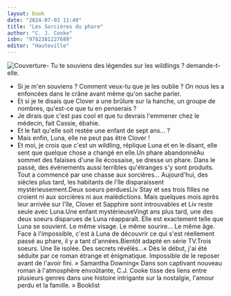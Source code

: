 ```yaml
---
layout: book
date: "2024-07-03 11:40"
title: "Les Sorcières du phare"
author: "C. J. Cooke"
isbn: "9782381227689"
editor: "Hauteville"
---
```

![Couverture](/img/9782381227689.jpeg)- Tu te souviens des légendes sur les wildlings ? demande-t-elle.
- Si je m'en souviens ? Comment veux-tu que je les oublie ? On nous les a enfoncées dans le crâne avant même qu'on sache parler. 
- Et si je te disais que Clover a une brûlure sur la hanche, un groupe de nombres, qu'est-ce que tu en penserais ?
- Je dirais que c'est pas cool et que tu devrais l'emmener chez le médecin, fait Cassie, ébahie.
- Et le fait qu'elle soit restée une enfant de sept ans... ?
- Mais enfin, Luna, elle ne peut pas être Clover !
- Et moi, je crois que c'est un wildling, réplique Luna et en le disant, elle sent que quelque chose a changé en elle.Un phare abandonnéAu sommet des falaises d'une île écossaise, se dresse un phare. Dans le passé, des événements aussi terribles qu'étranges s'y sont produits. Tout a commencé par une chasse aux sorcières... Aujourd'hui, des siècles plus tard, les habitants de l'île disparaissent mystérieusement.Deux soeurs perduesLiv Stay et ses trois filles ne croient ni aux sorcières ni aux malédictions. Mais quelques mois après leur arrivée sur l'île, Clover et Sapphire sont introuvables et Liv reste seule avec Luna.Une enfant mystérieuseVingt ans plus tard, une des deux soeurs disparues de Luna réapparaît. Elle est exactement telle que Luna se souvient. Le même visage. Le même sourire... Le même âge. Face à l'impossible, c'est à Luna de découvrir ce qui s'est réellement passé au phare, il y a tant d'années.Bientôt adapté en série TV.Trois soeurs. Une île isolée. Des secrets révélés...« Dès le début, j'ai été séduite par ce roman étrange et énigmatique. Impossible de le reposer avant de l'avoir fini. » Samantha Downing« Dans son captivant nouveau roman à l'atmosphère envoûtante, C.J. Cooke tisse des liens entre plusieurs genres dans une histoire intrigante sur la nostalgie, l'amour perdu et la famille. » Booklist